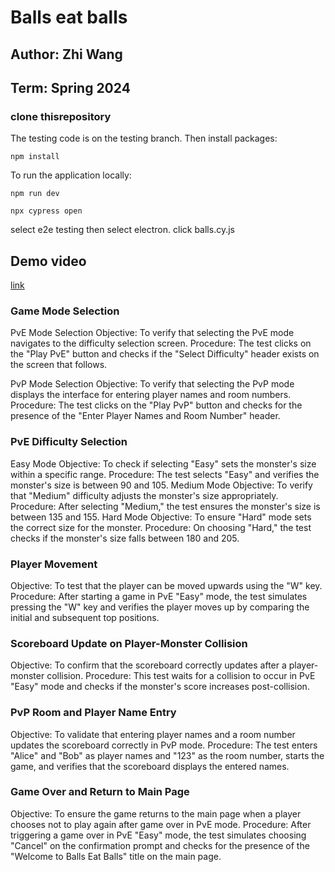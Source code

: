 # Balls eat balls

## Author: Zhi Wang

## Term: Spring 2024

### clone thisrepository
The testing code is on the testing branch.
Then install packages:

```plaintext
npm install
```

To run the application locally:

```plaintext
npm run dev
```

```plaintext
npx cypress open
```
select e2e testing then select electron. click balls.cy.js

## Demo video
[link](https://youtu.be/HNMiohADZ_A)

### Game Mode Selection
PvE Mode Selection
Objective: To verify that selecting the PvE mode navigates to the difficulty selection screen.
Procedure: The test clicks on the "Play PvE" button and checks if the "Select Difficulty" header exists on the screen that follows.

PvP Mode Selection
Objective: To verify that selecting the PvP mode displays the interface for entering player names and room numbers.
Procedure: The test clicks on the "Play PvP" button and checks for the presence of the "Enter Player Names and Room Number" header.

### PvE Difficulty Selection
Easy Mode
Objective: To check if selecting "Easy" sets the monster's size within a specific range.
Procedure: The test selects "Easy" and verifies the monster's size is between 90 and 105.
Medium Mode
Objective: To verify that "Medium" difficulty adjusts the monster's size appropriately.
Procedure: After selecting "Medium," the test ensures the monster's size is between 135 and 155.
Hard Mode
Objective: To ensure "Hard" mode sets the correct size for the monster.
Procedure: On choosing "Hard," the test checks if the monster's size falls between 180 and 205.

### Player Movement
Objective: To test that the player can be moved upwards using the "W" key.
Procedure: After starting a game in PvE "Easy" mode, the test simulates pressing the "W" key and verifies the player moves up by comparing the initial and subsequent top positions.

### Scoreboard Update on Player-Monster Collision
Objective: To confirm that the scoreboard correctly updates after a player-monster collision.
Procedure: This test waits for a collision to occur in PvE "Easy" mode and checks if the monster's score increases post-collision.

### PvP Room and Player Name Entry
Objective: To validate that entering player names and a room number updates the scoreboard correctly in PvP mode.
Procedure: The test enters "Alice" and "Bob" as player names and "123" as the room number, starts the game, and verifies that the scoreboard displays the entered names.

### Game Over and Return to Main Page
Objective: To ensure the game returns to the main page when a player chooses not to play again after game over in PvE mode.
Procedure: After triggering a game over in PvE "Easy" mode, the test simulates choosing "Cancel" on the confirmation prompt and checks for the presence of the "Welcome to Balls Eat Balls" title on the main page.



